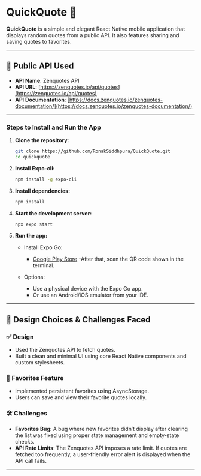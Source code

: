 
# QuickQuote 📜

**QuickQuote** is a simple and elegant React Native mobile application that displays random quotes from a public API. It also features sharing and saving quotes to favorites.

---

## 🔗 Public API Used

- **API Name**: Zenquotes API  
- **API URL**: [https://zenquotes.io/api/quotes](https://zenquotes.io/api/quotes)  
- **API Documentation**: [https://docs.zenquotes.io/zenquotes-documentation/](https://docs.zenquotes.io/zenquotes-documentation/)
  
---

### Steps to Install and Run the App

1. **Clone the repository:**

   ```bash
   git clone https://github.com/RonakSiddhpura/QuickQuote.git
   cd quickquote
   ```

2. **Install Expo-cli:**

   ```bash
   npm install -g expo-cli
   ```

3. **Install dependencies:**

   ```bash
   npm install
   ```

4. **Start the development server:**

   ```bash
   npx expo start
   ```

5. **Run the app:**

   - Install Expo Go:
     - [Google Play Store](https://play.google.com/store/apps/details?id=host.exp.exponent&pcampaignid=web_share)
     -After that, scan the QR code shown in the terminal.

   - Options:
     - Use a physical device with the Expo Go app.
     - Or use an Android/iOS emulator from your IDE.

---

## 🎨 Design Choices & Challenges Faced

### ✅ Design

- Used the Zenquotes API to fetch quotes.
- Built a clean and minimal UI using core React Native components and custom stylesheets.

### 🌟 Favorites Feature

- Implemented persistent favorites using AsyncStorage.
- Users can save and view their favorite quotes locally.

### 🛠️ Challenges

- **Favorites Bug**: A bug where new favorites didn’t display after clearing the list was fixed using proper state management and empty-state checks.
- **API Rate Limits**: The Zenquotes API imposes a rate limit. If quotes are fetched too frequently, a user-friendly error alert is displayed when the API call fails.

---
